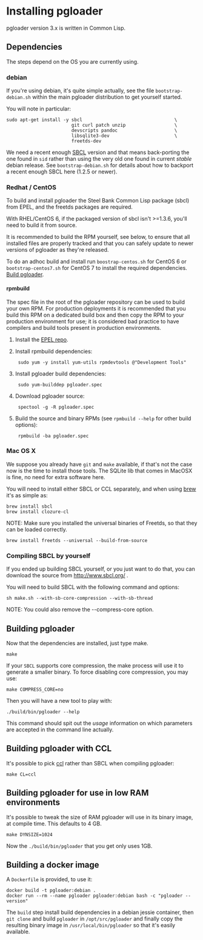 # Installing pgloader

pgloader version 3.x is written in Common Lisp.

## Dependencies

The steps depend on the OS you are currently using.

### debian

If you're using debian, it's quite simple actually, see the file
`bootstrap-debian.sh` within the main pgloader distribution to get yourself
started.

You will note in particular:

    sudo apt-get install -y sbcl                                  \
                            git curl patch unzip                  \
                            devscripts pandoc                     \
                            libsqlite3-dev                        \
                            freetds-dev

We need a recent enough [SBCL](http://sbcl.org/) version and that means
back-porting the one found in `sid` rather than using the very old one found
in current *stable* debian release. See `bootstrap-debian.sh` for details
about how to backport a recent enough SBCL here (1.2.5 or newer).

### Redhat / CentOS

To build and install pgloader the Steel Bank Common Lisp package (sbcl) from EPEL,
and the freetds packages are required.

With RHEL/CentOS 6, if the packaged version of sbcl isn't >=1.3.6, you'll need
to build it from source.

It is recommended to build the RPM yourself, see below, to ensure that all installed
files are properly tracked and that you can safely update to newer versions of
pgloader as they're released.

To do an adhoc build and install run `boostrap-centos.sh` for CentOS 6 or
`bootstrap-centos7.sh` for CentOS 7 to install the required dependencies.
[Build pgloader](INSTALL.md#building-pgloader).

#### rpmbuild

The spec file in the root of the pgloader repository can be used to build your
own RPM. For production deployments it is recommended that you build this RPM on
a dedicated build box and then copy the RPM to your production environment for
use; it is considered bad practice to have compilers and build tools present in
production environments.

1. Install the [EPEL repo](https://fedoraproject.org/wiki/EPEL#Quickstart).

1. Install rpmbuild dependencies:

        sudo yum -y install yum-utils rpmdevtools @"Development Tools"

1. Install pgloader build dependencies:

        sudo yum-builddep pgloader.spec

1. Download pgloader source:

        spectool -g -R pgloader.spec

1. Build the source and binary RPMs (see `rpmbuild --help` for other build options):

        rpmbuild -ba pgloader.spec

### Mac OS X

We suppose you already have `git` and `make` available, if that's not the
case now is the time to install those tools. The SQLite lib that comes in
MacOSX is fine, no need for extra software here.

You will need to install either SBCL or CCL separately, and when using
[brew](http://brew.sh/) it's as simple as:

    brew install sbcl
    brew install clozure-cl

NOTE: Make sure you installed the universal binaries of Freetds, so that
they can be loaded correctly. 
      
    brew install freetds --universal --build-from-source

### Compiling SBCL by yourself

If you ended up building SBCL yourself, or you just want to do that, you can
download the source from http://www.sbcl.org/ .

You will need to build SBCL with the following command and options:

    sh make.sh --with-sb-core-compression --with-sb-thread
    
NOTE: You could also remove the --compress-core option.


## Building pgloader

Now that the dependencies are installed, just type make.

    make

If your `SBCL` supports core compression, the make process will use it
to generate a smaller binary.  To force disabling core compression, you
may use:

    make COMPRESS_CORE=no

Then you will have a new tool to play with:

    ./build/bin/pgloader --help
    
This command should spit out the *usage* information on which parameters are
accepted in the command line actually.


## Building pgloader with CCL

It's possible to pick [ccl](http://ccl.clozure.com/) rather than SBCL when
compiling pgloader:

    make CL=ccl

## Building pgloader for use in low RAM environments

It's possible to tweak the size of RAM pgloader will use in its binary
image, at compile time. This defaults to 4 GB.

    make DYNSIZE=1024
    
Now the `./build/bin/pgloader` that you get only uses 1GB.

## Building a docker image

A `Dockerfile` is provided, to use it:

    docker build -t pgloader:debian .
    docker run --rm --name pgloader pgloader:debian bash -c "pgloader --version"

The `build` step install build dependencies in a debian jessie container,
then `git clone` and build `pgloader` in `/opt/src/pgloader` and finally
copy the resulting binary image in `/usr/local/bin/pgloader` so that it's
easily available.
